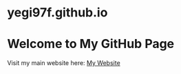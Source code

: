 # yegi97f.github.io
# Welcome to My GitHub Page

Visit my main website here: [My Website](https://fileso.ir/)
